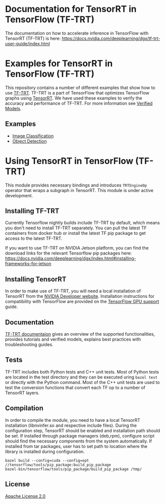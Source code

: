 # Documentation for TensorRT in TensorFlow (TF-TRT)

The documentation on how to accelerate inference in TensorFlow with TensorRT (TF-TRT) is here: https://docs.nvidia.com/deeplearning/dgx/tf-trt-user-guide/index.html

# Examples for TensorRT in TensorFlow (TF-TRT)

This repository contains a number of different examples
that show how to use
[TF-TRT](https://github.com/tensorflow/tensorflow/tree/master/tensorflow/contrib/tensorrt).
TF-TRT is a part of TensorFlow
that optimizes TensorFlow graphs using
[TensorRT](https://developer.nvidia.com/tensorrt).
We have used these examples to verify the accuracy and
performance of TF-TRT. For more information see
[Verified Models](https://docs.nvidia.com/deeplearning/dgx/tf-trt-user-guide/index.html#verified-models).

## Examples

* [Image Classification](tftrt/examples/image-classification)
* [Object Detection](tftrt/examples/object_detection)


# Using TensorRT in TensorFlow (TF-TRT)

This module provides necessary bindings and introduces
`TRTEngineOp` operator that wraps a subgraph in TensorRT.
This module is under active development.


## Installing TF-TRT

Currently Tensorflow nightly builds include TF-TRT by default,
which means you don't need to install TF-TRT separately.
You can pull the latest TF containers from docker hub or
install the latest TF pip package to get access to the latest TF-TRT.

If you want to use TF-TRT on NVIDIA Jetson platform, you can find
the download links for the relevant Tensorflow pip packages here:
https://docs.nvidia.com/deeplearning/dgx/index.html#installing-frameworks-for-jetson


## Installing TensorRT

In order to make use of TF-TRT, you will need a local installation
of TensorRT from the
[NVIDIA Developer website](https://developer.nvidia.com/tensorrt).
Installation instructions for compatibility with TensorFlow are provided on the
[TensorFlow GPU support](https://www.tensorflow.org/install/gpu) guide.


## Documentation

[TF-TRT documentaion](https://docs.nvidia.com/deeplearning/dgx/tf-trt-user-guide/index.html)
gives an overview of the supported functionalities, provides tutorials
and verified models, explains best practices with troubleshooting guides.


## Tests

TF-TRT includes both Python tests and C++ unit tests.
Most of Python tests are located in the test directory
and they can be executed uring `bazel test` or directly
with the Python command. Most of the C++ unit tests are
used to test the conversion functions that convert each TF op to
a number of TensorRT layers.


## Compilation

In order to compile the module, you need to have a local TensorRT installation
(libnvinfer.so and respective include files). During the configuration step,
TensorRT should be enabled and installation path should be set. If installed
through package managers (deb,rpm), configure script should find the necessary
components from the system automatically. If installed from tar packages, user
has to set path to location where the library is installed during configuration.

```shell
bazel build --config=cuda --config=opt //tensorflow/tools/pip_package:build_pip_package
bazel-bin/tensorflow/tools/pip_package/build_pip_package /tmp/
```


## License

[Apache License 2.0](LICENSE)
